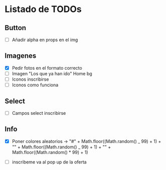# Listado de TODOs

## Button

- [ ] Añadir alpha en props en el img

## Imagenes

- [x] Pedir fotos en el formato correcto
- [ ] Imagen "Los que ya han ido" Home bg
- [ ] Iconos inscribirse
- [ ] Iconos como funciona

## Select

- [ ] Campos select inscribirse

## Info

- [x] Poner colores aleatorios -> "#" + Math.floor((Math.random() _ 99) + 1) + "" + Math.floor((Math.random() _ 99) + 1) + "" + Math.floor((Math.random() \* 99) + 1)

- [ ] inscribeme va al pop up de la oferta